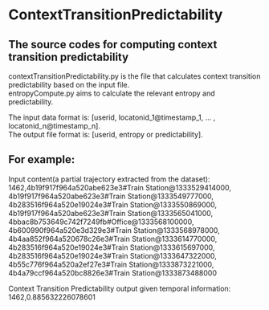 # ContextTransitionPredictability

## The source codes for computing context transition predictability

contextTransitionPredictability.py is the file that calculates context transition predictability based on the input file.<br />
entropyCompute.py aims to calculate the relevant entropy and predictability.

The input data format is: [userid, locatonid_1@timestamp_1, ... , locatonid_n@timestamp_n].<br />
The output file format is: [userid, entropy or predictability].

## For example:

Input content(a partial trajectory extracted from the dataset):<br />
1462,4b19f917f964a520abe623e3#Train Station@1333529414000,<br />
4b19f917f964a520abe623e3#Train Station@1333549777000,<br />
4b283516f964a520e19024e3#Train Station@1333550869000,<br />
4b19f917f964a520abe623e3#Train Station@1333565041000,<br />
4bbac8b753649c742f7249fb#Office@1333568100000,<br />
4b600990f964a520e3d329e3#Train Station@1333568978000,<br />
4b4aa852f964a520678c26e3#Train Station@1333614770000,<br />
4b283516f964a520e19024e3#Train Station@1333615697000,<br />
4b283516f964a520e19024e3#Train Station@1333647322000,<br />
4b55c776f964a520a2ef27e3#Train Station@1333873221000,<br />
4b4a79ccf964a520bc8826e3#Train Station@1333873488000

Context Transition Predictability output given temporal information:<br />
1462,0.885632226078601



